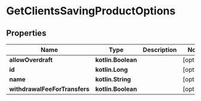 
# GetClientsSavingProductOptions

## Properties
| Name | Type | Description | Notes |
| ------------ | ------------- | ------------- | ------------- |
| **allowOverdraft** | **kotlin.Boolean** |  |  [optional] |
| **id** | **kotlin.Long** |  |  [optional] |
| **name** | **kotlin.String** |  |  [optional] |
| **withdrawalFeeForTransfers** | **kotlin.Boolean** |  |  [optional] |



